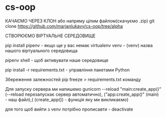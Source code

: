 # cs-oop
КАЧАЄМО ЧЕРЕЗ КЛОН або напряму цілим файлом(скачуємо .zip) git clone https://github.com/marjanlukavy/cs-oop/tree/alpha

СТВОРЮЄМО ВІРТУАЛЬНЕ СЕРЕДОВИЩЕ

pip install pipenv - якщо ще у вас немає 
virtualenv venv - (venv) назва нашого віртуального середовища

pipenv shell - щоб активувати наше середовище

pip install -r requirements.txt - управління пакетами Python


Збереження залежностей pip freeze > requirements.txt команду

Для запуску сервера ми напишемо gunicorn --reload "main:create_app()" (--reload перезапускає сервер автоматично), ("app:create_app()" (main) - наш файл),( (create_app()) - функція яку ми викликаємо)

для того щоб вийти з venv потрібно прописавти - deactivate